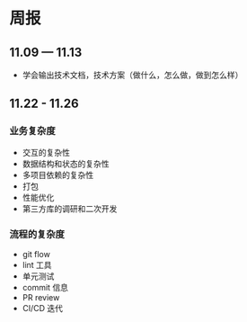 # 周报
## 11.09 — 11.13
- 学会输出技术文档，技术方案（做什么，怎么做，做到怎么样）

## 11.22 - 11.26
### 业务复杂度
- 交互的复杂性
- 数据结构和状态的复杂性
- 多项目依赖的复杂性
- 打包
- 性能优化
- 第三方库的调研和二次开发

### 流程的复杂度
- git flow
- lint 工具
- 单元测试
- commit 信息
- PR review
- CI/CD 迭代
